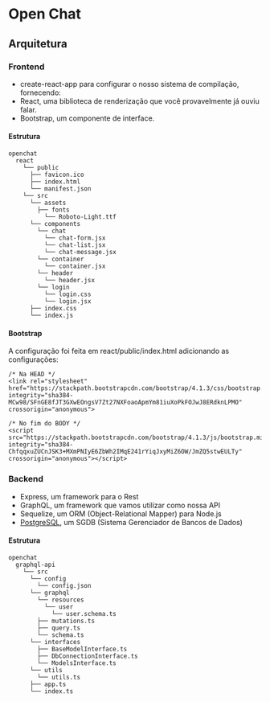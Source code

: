 # Open Chat

## Arquitetura

### Frontend
* create-react-app para configurar o nosso sistema de compilação, fornecendo:
* React, uma biblioteca de renderização que você provavelmente já ouviu falar.
* Bootstrap, um componente de interface.

#### Estrutura

```
openchat
  react
    └── public
      ├── favicon.ico
      ├── index.html
      └── manifest.json  
    └── src
      └── assets
        ├── fonts
          └── Roboto-Light.ttf
      └── components
        └── chat
          └── chat-form.jsx
          └── chat-list.jsx
          └── chat-message.jsx
        └── container
          └── container.jsx
        └── header
          └── header.jsx
        └── login
          └── login.css
          └── login.jsx
      ├── index.css
      └── index.js
```

#### Bootstrap

A configuração foi feita em react/public/index.html adicionando as configurações:
```
/* Na HEAD */
<link rel="stylesheet" href="https://stackpath.bootstrapcdn.com/bootstrap/4.1.3/css/bootstrap.min.css" integrity="sha384-MCw98/SFnGE8fJT3GXwEOngsV7Zt27NXFoaoApmYm81iuXoPkFOJwJ8ERdknLPMO" crossorigin="anonymous">

/* No fim do BODY */
<script src="https://stackpath.bootstrapcdn.com/bootstrap/4.1.3/js/bootstrap.min.js" integrity="sha384-ChfqqxuZUCnJSK3+MXmPNIyE6ZbWh2IMqE241rYiqJxyMiZ6OW/JmZQ5stwEULTy" crossorigin="anonymous"></script>

```

### Backend
* Express, um framework para o Rest
* GraphQL, um framework que vamos utilizar como nossa API
* Sequelize, um ORM (Object-Relational Mapper) para Node.js
* [PostgreSQL](https://www.postgresql.org/), um SGDB (Sistema Gerenciador de Bancos de Dados) 

#### Estrutura

```
openchat
  graphql-api
    └── src
      └── config
        └── config.json
      └── graphql
        └── resources
          └── user
            └── user.schema.ts
        ├── mutations.ts
        ├── query.ts
        └── schema.ts
      └── interfaces
        ├── BaseModelInterface.ts
        ├── DbConnectionInterface.ts
        └── ModelsInterface.ts
      └── utils
        └── utils.ts
      ├── app.ts
      └── index.ts
```